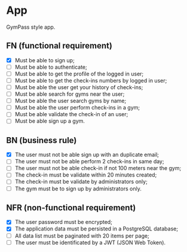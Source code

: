 # App

GymPass style app.

## FN (functional requirement)

- [x] Must be able to sign up;
- [ ] Must be able to authenticate;
- [ ] Must be able to get the profile of the logged in user;
- [ ] Must be able to get the check-ins numbers by logged in user;
- [ ] Must be able the user get your history of check-ins;
- [ ] Must be able search for gyms near the user;
- [ ] Must be able the user search gyms by name;
- [ ] Must be able the user perform check-ins in a gym;
- [ ] Must be able validate the check-in of an user;
- [ ] Must be able sign up a gym.

## BN (business rule)

- [x] The user must not be able sign up with an duplicate email;
- [ ] The user must not be able perform 2 check-ins in same day;
- [ ] The user must not be able check-in if not 100 meters near the gym;
- [ ] The check-in must be validate within 20 minutes created;
- [ ] The check-in must be validate by administrators only;
- [ ] The gym must be to sign up by administrators only.

## NFR (non-functional requirement)

- [x] The user password must be encrypted;
- [x] The application data must be persisted in a PostgreSQL database;
- [ ] All data list must be paginated with 20 items per page;
- [ ] The user must be identificated by a JWT (JSON Web Token).
